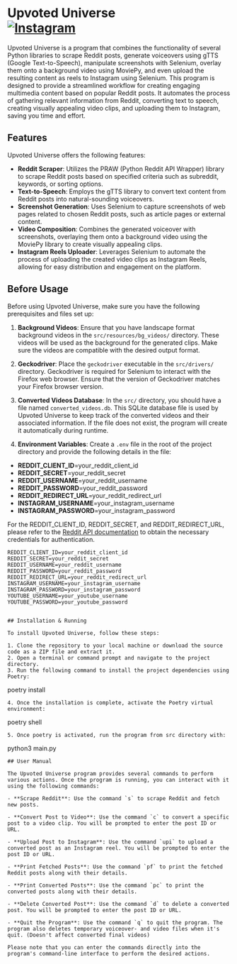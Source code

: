 # Upvoted Universe <br>[![Instagram](https://img.shields.io/badge/Instagram-E4405F?style=for-the-badge&logo=instagram&logoColor=white)](https://www.instagram.com/upvoteduniverse/)


Upvoted Universe is a program that combines the functionality of several Python libraries to scrape Reddit posts, generate voiceovers using gTTS (Google Text-to-Speech), manipulate screenshots with Selenium, overlay them onto a background video using MoviePy, and even upload the resulting content as reels to Instagram using Selenium. This program is designed to provide a streamlined workflow for creating engaging multimedia content based on popular Reddit posts. It automates the process of gathering relevant information from Reddit, converting text to speech, creating visually appealing video clips, and uploading them to Instagram, saving you time and effort.

## Features

Upvoted Universe offers the following features:

- **Reddit Scraper**: Utilizes the PRAW (Python Reddit API Wrapper) library to scrape Reddit posts based on specified criteria such as subreddit, keywords, or sorting options.
- **Text-to-Speech**: Employs the gTTS library to convert text content from Reddit posts into natural-sounding voiceovers.
- **Screenshot Generation**: Uses Selenium to capture screenshots of web pages related to chosen Reddit posts, such as article pages or external content.
- **Video Composition**: Combines the generated voiceover with screenshots, overlaying them onto a background video using the MoviePy library to create visually appealing clips.
- **Instagram Reels Uploader**: Leverages Selenium to automate the process of uploading the created video clips as Instagram Reels, allowing for easy distribution and engagement on the platform.

## Before Usage

Before using Upvoted Universe, make sure you have the following prerequisites and files set up:

1. **Background Videos**: Ensure that you have landscape format background videos in the `src/resources/bg_videos/` directory. These videos will be used as the background for the generated clips. Make sure the videos are compatible with the desired output format.

2. **Geckodriver**: Place the `geckodriver` executable in the `src/drivers/` directory. Geckodriver is required for Selenium to interact with the Firefox web browser. Ensure that the version of Geckodriver matches your Firefox browser version.

3. **Converted Videos Database**: In the `src/` directory, you should have a file named `converted_videos.db`. This SQLite database file is used by Upvoted Universe to keep track of the converted videos and their associated information. If the file does not exist, the program will create it automatically during runtime.

4. **Environment Variables**: Create a `.env` file in the root of the project directory and provide the following details in the file:
- **REDDIT_CLIENT_ID**=your_reddit_client_id
- **REDDIT_SECRET**=your_reddit_secret
- **REDDIT_USERNAME**=your_reddit_username
- **REDDIT_PASSWORD**=your_reddit_password
- **REDDIT_REDIRECT_URL**=your_reddit_redirect_url
- **INSTAGRAM_USERNAME**=your_instagram_username
- **INSTAGRAM_PASSWORD**=your_instagram_password

For the REDDIT_CLIENT_ID, REDDIT_SECRET, and REDDIT_REDIRECT_URL, please refer to the [Reddit API documentation](https://www.reddit.com/dev/api/) to obtain the necessary credentials for authentication.

```plaintext
REDDIT_CLIENT_ID=your_reddit_client_id
REDDIT_SECRET=your_reddit_secret
REDDIT_USERNAME=your_reddit_username
REDDIT_PASSWORD=your_reddit_password
REDDIT_REDIRECT_URL=your_reddit_redirect_url
INSTAGRAM_USERNAME=your_instagram_username
INSTAGRAM_PASSWORD=your_instagram_password
YOUTUBE_USERNAME=your_youtube_username
YOUTUBE_PASSWORD=your_youtube_password


## Installation & Running

To install Upvoted Universe, follow these steps:

1. Clone the repository to your local machine or download the source code as a ZIP file and extract it.
2. Open a terminal or command prompt and navigate to the project directory.
3. Run the following command to install the project dependencies using Poetry:

```
poetry install
```
4. Once the installation is complete, activate the Poetry virtual environment:
```
poetry shell
```
5. Once poetry is activated, run the program from src directory with:
```
python3 main.py
```
## User Manual

The Upvoted Universe program provides several commands to perform various actions. Once the program is running, you can interact with it using the following commands:

- **Scrape Reddit**: Use the command `s` to scrape Reddit and fetch new posts.

- **Convert Post to Video**: Use the command `c` to convert a specific post to a video clip. You will be prompted to enter the post ID or URL.

- **Upload Post to Instagram**: Use the command `upi` to upload a converted post as an Instagram reel. You will be prompted to enter the post ID or URL.

- **Print Fetched Posts**: Use the command `pf` to print the fetched Reddit posts along with their details.

- **Print Converted Posts**: Use the command `pc` to print the converted posts along with their details.

- **Delete Converted Post**: Use the command `d` to delete a converted post. You will be prompted to enter the post ID or URL.

- **Quit the Program**: Use the command `q` to quit the program. The program also deletes temporary voiceover- and video files when it's quit. (Doesn't affect converted final videos)

Please note that you can enter the commands directly into the program's command-line interface to perform the desired actions.
